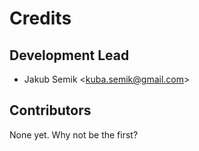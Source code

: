 # Credits

## Development Lead

  - Jakub Semik \<<kuba.semik@gmail.com>\>

## Contributors

None yet. Why not be the first?
